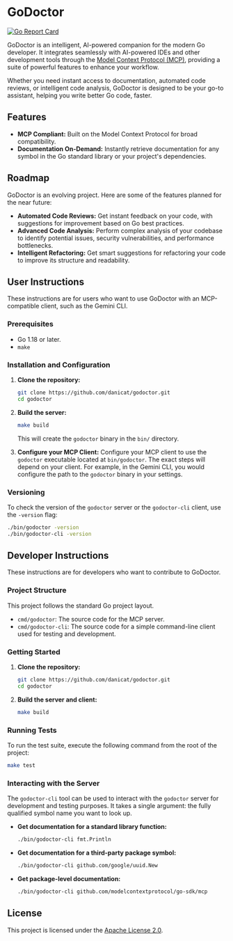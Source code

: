# GoDoctor

[![Go Report Card](https://goreportcard.com/badge/github.com/danicat/godoctor)](https://goreportcard.com/report/github.com/danicat/godoctor)

GoDoctor is an intelligent, AI-powered companion for the modern Go developer. It integrates seamlessly with AI-powered IDEs and other development tools through the [Model Context Protocol (MCP)](https://modelcontextprotocol.io/), providing a suite of powerful features to enhance your workflow.

Whether you need instant access to documentation, automated code reviews, or intelligent code analysis, GoDoctor is designed to be your go-to assistant, helping you write better Go code, faster.

## Features

*   **MCP Compliant:** Built on the Model Context Protocol for broad compatibility.
*   **Documentation On-Demand:** Instantly retrieve documentation for any symbol in the Go standard library or your project's dependencies.

## Roadmap

GoDoctor is an evolving project. Here are some of the features planned for the near future:

*   **Automated Code Reviews:** Get instant feedback on your code, with suggestions for improvement based on Go best practices.
*   **Advanced Code Analysis:** Perform complex analysis of your codebase to identify potential issues, security vulnerabilities, and performance bottlenecks.
*   **Intelligent Refactoring:** Get smart suggestions for refactoring your code to improve its structure and readability.

## User Instructions

These instructions are for users who want to use GoDoctor with an MCP-compatible client, such as the Gemini CLI.

### Prerequisites

*   Go 1.18 or later.
*   `make`

### Installation and Configuration

1.  **Clone the repository:**
    ```bash
    git clone https://github.com/danicat/godoctor.git
    cd godoctor
    ```

2.  **Build the server:**
    ```bash
    make build
    ```
    This will create the `godoctor` binary in the `bin/` directory.

3.  **Configure your MCP Client:**
    Configure your MCP client to use the `godoctor` executable located at `bin/godoctor`. The exact steps will depend on your client. For example, in the Gemini CLI, you would configure the path to the `godoctor` binary in your settings.

### Versioning

To check the version of the `godoctor` server or the `godoctor-cli` client, use the `-version` flag:

```bash
./bin/godoctor -version
./bin/godoctor-cli -version
```

## Developer Instructions

These instructions are for developers who want to contribute to GoDoctor.

### Project Structure

This project follows the standard Go project layout.

*   `cmd/godoctor`: The source code for the MCP server.
*   `cmd/godoctor-cli`: The source code for a simple command-line client used for testing and development.

### Getting Started

1.  **Clone the repository:**
    ```bash
    git clone https://github.com/danicat/godoctor.git
    cd godoctor
    ```

2.  **Build the server and client:**
    ```bash
    make build
    ```

### Running Tests

To run the test suite, execute the following command from the root of the project:

```bash
make test
```

### Interacting with the Server

The `godoctor-cli` tool can be used to interact with the `godoctor` server for development and testing purposes. It takes a single argument: the fully qualified symbol name you want to look up.

*   **Get documentation for a standard library function:**
    ```bash
    ./bin/godoctor-cli fmt.Println
    ```

*   **Get documentation for a third-party package symbol:**
    ```bash
    ./bin/godoctor-cli github.com/google/uuid.New
    ```

*   **Get package-level documentation:**
    ```bash
    ./bin/godoctor-cli github.com/modelcontextprotocol/go-sdk/mcp
    ```

## License

This project is licensed under the [Apache License 2.0](LICENSE).